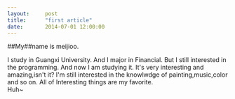 ```yaml
---
layout:     post
title:      "first article"
date:       2014-07-01 12:00:00
---
```




##My##name is meijioo.

I study in Guangxi University.
And I major in Financial.
But I still interested in the programming.
And now I am studying it.
It's very interesting and amazing,isn't it?
I'm still interested in the knowlwdge of painting,music,color and so on.
All of Interesting things are my favorite.<br>
Huh~
